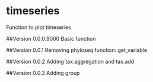 # timeseries
Function to plot timeseries

##Version 0.0.0.9000
Basic function

##Version 0.0.1
Removing phyloseq function: get_variable

##Version 0.0.2 
Adding tax.aggregation and tax.add

##Version 0.0.3
Adding group
